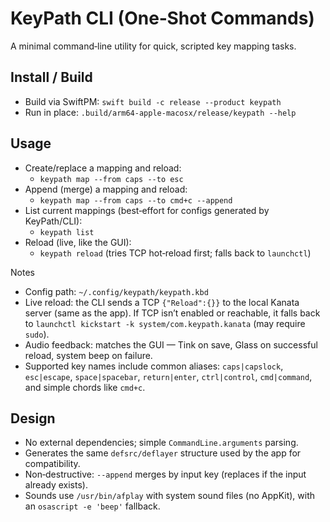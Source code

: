 # KeyPath CLI (One‑Shot Commands)

A minimal command‑line utility for quick, scripted key mapping tasks.

## Install / Build

- Build via SwiftPM: `swift build -c release --product keypath`
- Run in place: `.build/arm64-apple-macosx/release/keypath --help`

## Usage

- Create/replace a mapping and reload:
  - `keypath map --from caps --to esc`
- Append (merge) a mapping and reload:
  - `keypath map --from caps --to cmd+c --append`
- List current mappings (best‑effort for configs generated by KeyPath/CLI):
  - `keypath list`
- Reload (live, like the GUI):
  - `keypath reload` (tries TCP hot‑reload first; falls back to `launchctl`)

Notes
- Config path: `~/.config/keypath/keypath.kbd`
- Live reload: the CLI sends a TCP `{"Reload":{}}` to the local Kanata server (same as the app). If TCP isn’t enabled or reachable, it falls back to `launchctl kickstart -k system/com.keypath.kanata` (may require `sudo`).
- Audio feedback: matches the GUI — Tink on save, Glass on successful reload, system beep on failure.
- Supported key names include common aliases: `caps|capslock`, `esc|escape`, `space|spacebar`, `return|enter`, `ctrl|control`, `cmd|command`, and simple chords like `cmd+c`.

## Design

- No external dependencies; simple `CommandLine.arguments` parsing.
- Generates the same `defsrc/deflayer` structure used by the app for compatibility.
- Non‑destructive: `--append` merges by input key (replaces if the input already exists).
- Sounds use `/usr/bin/afplay` with system sound files (no AppKit), with an `osascript -e 'beep'` fallback.
